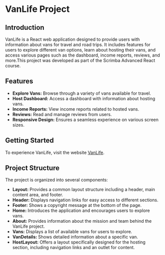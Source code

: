 # VanLife Project

## Introduction
VanLife is a React web application designed to provide users with information about vans for travel and road trips. It includes features for users to explore different van options, learn about hosting their vans, and access various pages such as the dashboard, income reports, reviews, and more.This project was developed as part of the Scrimba Advanced React course.

## Features

- **Explore Vans:** Browse through a variety of vans available for travel.
- **Host Dashboard:** Access a dashboard with information about hosting vans.
- **Income Reports:** View income reports related to hosted vans.
- **Reviews:** Read and manage reviews from users.
- **Responsive Design:** Ensures a seamless experience on various screen sizes.

## Getting Started

To experience VanLife, visit the website [VanLife](https://spectacular-buttercream-a6da41.netlify.app/).

## Project Structure

The project is organized into several components:

- **Layout:** Provides a common layout structure including a header, main content area, and footer.
- **Header:** Displays navigation links for easy access to different sections.
- **Footer:** Shows a copyright message at the bottom of the page.
- **Home:** Introduces the application and encourages users to explore vans.
- **About:** Provides information about the mission and team behind the VanLife project.
- **Vans:** Displays a list of available vans for users to explore.
- **VanDetails:** Shows detailed information about a specific van.
- **HostLayout:** Offers a layout specifically designed for the hosting section, including navigation links and an outlet for content.




